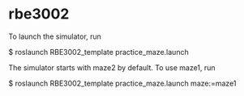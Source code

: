 # rbe3002

To launch the simulator, run

$ roslaunch RBE3002_template practice_maze.launch 

The simulator starts with maze2 by default. To use maze1, run

$ roslaunch RBE3002_template practice_maze.launch maze:=maze1
